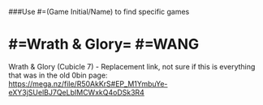 ###Use #=(Game Initial/Name) to find specific games


# #=Wrath & Glory= #=WANG
Wrath & Glory (Cubicle 7) - Replacement link, not sure if this is everything that was in the old 0bin page:
https://mega.nz/file/R50AkKrS#EP_M1YmbuYe-eXY3jSUelBJ7QeLbIMCWxkQ4oDSk3R4